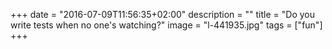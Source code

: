 +++
date = "2016-07-09T11:56:35+02:00"
description = ""
title = "Do you write tests when no one's watching?"
image = "l-441935.jpg"
tags = ["fun"]
+++

